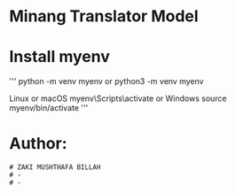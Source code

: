 # Minang Translator Model

# Install myenv

'''
python -m venv myenv or python3 -m venv myenv

Linux or macOS
myenv\Scripts\activate
or Windows
source myenv/bin/activate
'''

# Author:

    # ZAKI MUSHTHAFA BILLAH
    # -
    # -

